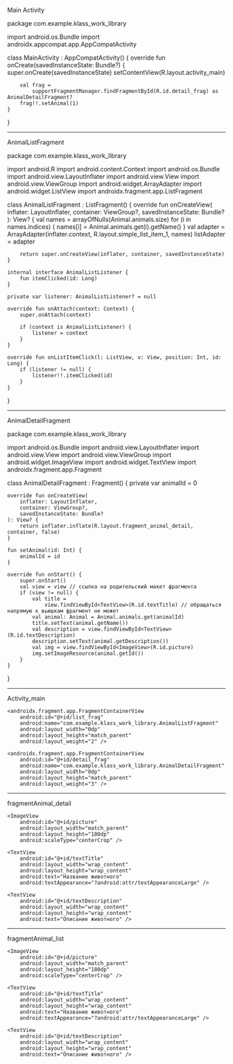 Main Activity 

package com.example.klass_work_library

import android.os.Bundle
import androidx.appcompat.app.AppCompatActivity


class MainActivity : AppCompatActivity() {
    override fun onCreate(savedInstanceState: Bundle?) {
        super.onCreate(savedInstanceState)
        setContentView(R.layout.activity_main)

        val frag =
            supportFragmentManager.findFragmentById(R.id.detail_frag) as AnimalDetailFragment?
        frag!!.setAnimal(1)
    }
}

----------------------
AnimalListFragment

package com.example.klass_work_library

import android.R
import android.content.Context
import android.os.Bundle
import android.view.LayoutInflater
import android.view.View
import android.view.ViewGroup
import android.widget.ArrayAdapter
import android.widget.ListView
import androidx.fragment.app.ListFragment


class AnimalListFragment : ListFragment() {
    override fun onCreateView(
        inflater: LayoutInflater,
        container: ViewGroup?,
        savedInstanceState: Bundle?
    ): View? {
        val names = arrayOfNulls<String>(Animal.animals.size)
        for (i in names.indices) {
            names[i] = Animal.animals.get(i).getName()
        }
        val adapter = ArrayAdapter(inflater.context, R.layout.simple_list_item_1, names)
        listAdapter = adapter

        return super.onCreateView(inflater, container, savedInstanceState)
    }

    internal interface AnimalListListener {
        fun itemClicked(id: Long)
    }

    private var listener: AnimalListListener? = null

    override fun onAttach(context: Context) {
        super.onAttach(context)

        if (context is AnimalListListener) {
            listener = context
        }
    }

    override fun onListItemClick(l: ListView, v: View, position: Int, id: Long) {
        if (listener != null) {
            listener!!.itemClicked(id)
        }
    }
}

----------------------------
AnimalDetailFragment

package com.example.klass_work_library

import android.os.Bundle
import android.view.LayoutInflater
import android.view.View
import android.view.ViewGroup
import android.widget.ImageView
import android.widget.TextView
import androidx.fragment.app.Fragment


class AnimalDetailFragment : Fragment() {
    private var animalId = 0

    override fun onCreateView(
        inflater: LayoutInflater,
        container: ViewGroup?,
        savedInstanceState: Bundle?
    ): View? {
        return inflater.inflate(R.layout.fragment_animal_detail, container, false)
    }

    fun setAnimal(id: Int) {
        animalId = id
    }

    override fun onStart() {
        super.onStart()
        val view = view // ссылка на родительский макет фрагмента
        if (view != null) {
            val title =
                view.findViewById<TextView>(R.id.textTitle) // обращаться напрямую к вьюшкам фрагмент не может
            val animal: Animal = Animal.animals.get(animalId)
            title.setText(animal.getName())
            val description = view.findViewById<TextView>(R.id.textDescription)
            description.setText(animal.getDescription())
            val img = view.findViewById<ImageView>(R.id.picture)
            img.setImageResource(animal.getId())
        }
    }
}

----------------
Activity_main
<?xml version="1.0" encoding="utf-8"?>
<LinearLayout xmlns:android="http://schemas.android.com/apk/res/android"
    android:layout_width="match_parent"
    android:layout_height="match_parent"
    android:orientation="horizontal">

    <androidx.fragment.app.FragmentContainerView
        android:id="@+id/list_frag"
        android:name="com.example.klass_work_library.AnimalListFragment"
        android:layout_width="0dp"
        android:layout_height="match_parent"
        android:layout_weight="2" />

    <androidx.fragment.app.FragmentContainerView
        android:id="@+id/detail_frag"
        android:name="com.example.klass_work_library.AnimalDetailFragment"
        android:layout_width="0dp"
        android:layout_height="match_parent"
        android:layout_weight="3" />

</LinearLayout>


-------------
fragmentAnimal_detail
<?xml version="1.0" encoding="utf-8"?>
<LinearLayout xmlns:android="http://schemas.android.com/apk/res/android"
    android:layout_width="match_parent"
    android:layout_height="wrap_content"
    android:orientation="vertical">

    <ImageView
        android:id="@+id/picture"
        android:layout_width="match_parent"
        android:layout_height="180dp"
        android:scaleType="centerCrop" />

    <TextView
        android:id="@+id/textTitle"
        android:layout_width="wrap_content"
        android:layout_height="wrap_content"
        android:text="Название животного"
        android:textAppearance="?android:attr/textAppearanceLarge" />

    <TextView
        android:id="@+id/textDescription"
        android:layout_width="wrap_content"
        android:layout_height="wrap_content"
        android:text="Описание животного" />

</LinearLayout>

---------------------------
fragmentAnimal_list

<?xml version="1.0" encoding="utf-8"?>
<LinearLayout xmlns:android="http://schemas.android.com/apk/res/android"
    android:layout_width="match_parent"
    android:layout_height="wrap_content"
    android:orientation="vertical">

    <ImageView
        android:id="@+id/picture"
        android:layout_width="match_parent"
        android:layout_height="180dp"
        android:scaleType="centerCrop" />

    <TextView
        android:id="@+id/textTitle"
        android:layout_width="wrap_content"
        android:layout_height="wrap_content"
        android:text="Название животного"
        android:textAppearance="?android:attr/textAppearanceLarge" />

    <TextView
        android:id="@+id/textDescription"
        android:layout_width="wrap_content"
        android:layout_height="wrap_content"
        android:text="Описание животного" />

</LinearLayout>
